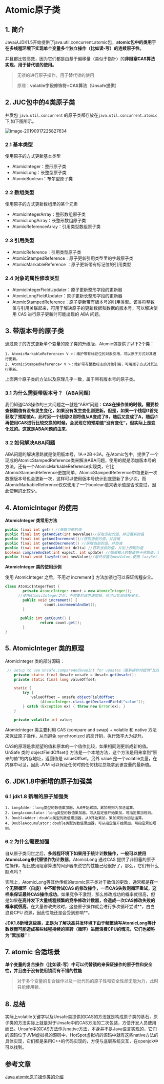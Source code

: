 # Atomic原子类

## 1. 简介

Java从JDK1.5开始提供了java.util.concurrent.atomic包，**atomic包中的类用于在多线程环境下实现单个变量多个独立操作（比如读-写）的连续原子性。**

并且都比较高效，因为它们都是由基于偏移量（类似于指针）的**非阻塞CAS算法实现，用于替代锁的使用。**

>无锁的进行原子操作，用于替代锁的使用
>
>原理：**volatile字段修饰符+CAS算法（Unsafe提供）**

## 2. JUC包中的4类原子类

并发包 `java.util.concurrent` 的原子类都存放在`java.util.concurrent.atomic`下,如下图所示。

![image-20190917225827634](https://abelsun-1256449468.cos.ap-beijing.myqcloud.com/image/image-20190917225827634.png)

### **2.1 基本类型**

使用原子的方式更新基本类型

- AtomicInteger：整形原子类
- AtomicLong：长整型原子类
- AtomicBoolean：布尔型原子类

### **2.2 数组类型**

使用原子的方式更新数组里的某个元素

- AtomicIntegerArray：整形数组原子类
- AtomicLongArray：长整形数组原子类
- AtomicReferenceArray：引用类型数组原子类

### 2.3 **引用类型**

- AtomicReference：引用类型原子类
- AtomicStampedReference：原子更新引用类型里的字段原子类
- AtomicMarkableReference ：原子更新带有标记位的引用类型

### **2.4 对象的属性修改类型**

- AtomicIntegerFieldUpdater：原子更新整形字段的更新器
- AtomicLongFieldUpdater：原子更新长整形字段的更新器
- AtomicStampedReference：原子更新带有版本号的引用类型。该类将整数值与引用关联起来，可用于解决原子的更新数据和数据的版本号，可以解决使用 CAS 进行原子更新时可能出现的 ABA 问题。

## 3. 带版本号的原子类

通过原子的方式更新单个变量的原子类的升级版，Atomic包提供了以下2个类：

```
1. AtomicMarkableReference< V >：维护带有标记位的对象引用，可以原子方式对其进行更新。
2. AtomicStampedReference< V >：维护带有整数标志的对象引用，可用原子方式对其进行更新。
```

上面两个原子类的方法以及原理几乎一致，属于带有版本号的原子类。

### 3.1 为什么需要带版本号？（ABA问题）

我们知道CAS操作的三大问题之一就是“ABA”问题：**CAS在操作值的时候，需要检查预期值有没有发生变化，如果没有发生变化则更新。但是，如果一个线程t1首先获取了预期值A，此时另一个线程t2则将值从A变成了B，随后又变成了A，随后t1再使用CAS进行比较交换的时候，会发现它的预期值“没有变化”，但实际上是变化过的。这就是ABA问题的由来**。

### 3.2 如何解决ABA问题

ABA问题的解决思路就是使用版本号，1A->2B->3A，在Atomic包中，提供了一个现成的AtomicStampedReference类来解决ABA问题，使用的就是添加版本号的方法。还有一个AtomicMarkableReference实现类，它比AtomicStampedReference更加简单，AtomicStampedReference中每更新一次数据版本号也会更新一次，这样可以使用版本号统计到底更新了多少次，而AtomicMarkableReference仅仅使用了一个boolean值来表示值是否改变过，因此使用的比较少。

## 4. AtomicInteger 的使用

**AtomicInteger 类常用方法**

```java
public final int get() //获取当前的值
public final int getAndSet(int newValue)//获取当前的值，并设置新的值
public final int getAndIncrement()//获取当前的值，并自增
public final int getAndDecrement() //获取当前的值，并自减
public final int getAndAdd(int delta) //获取当前的值，并加上预期的值
boolean compareAndSet(int expect, int update) //如果输入的数值等于预期值，则以原子方式将该值设置为输入值（update）
public final void lazySet(int newValue)//最终设置为newValue,使用 lazySet 设置之后可能导致其他线程在之后的一小段时间内还是可以读到旧的值。
```

**AtomicInteger 类的使用示例**

使用 AtomicInteger 之后，不用对 increment() 方法加锁也可以保证线程安全。

```java
class AtomicIntegerTest {
        private AtomicInteger count = new AtomicInteger();
      //使用AtomicInteger之后，不需要对该方法加锁，也可以实现线程安全。
        public void increment() {
                  count.incrementAndGet();
        }
     
       public int getCount() {
                return count.get();
        }
}
```

## 5. AtomicInteger 类的原理

AtomicInteger 类的部分源码：

```java
 // setup to use Unsafe.compareAndSwapInt for updates（更新操作时提供“比较并替换”的作用）
    private static final Unsafe unsafe = Unsafe.getUnsafe();
    private static final long valueOffset;

    static {
        try {
            valueOffset = unsafe.objectFieldOffset
                (AtomicInteger.class.getDeclaredField("value"));
        } catch (Exception ex) { throw new Error(ex); }
    }

    private volatile int value;
```

AtomicInteger 类主要利用 CAS (compare and swap) + volatile 和 native 方法来保证原子操作，从而避免 synchronized 的高开销，执行效率大为提升。

CAS的原理是拿期望的值和原本的一个值作比较，如果相同则更新成新的值。UnSafe 类的 objectFieldOffset() 方法是一个本地方法，这个方法是用来拿到“原来的值”的内存地址，返回值是 valueOffset。另外 value 是一个volatile变量，在内存中可见，因此 JVM 可以保证任何时刻任何线程总能拿到该变量的最新值。

## 6. JDK1.8中新增的原子加强类

### 6.1 jdk1.8 新增的原子加强类

```
1. LongAdder：long类型的数值累加器，从0开始累加，累加规则为加法运算。
2. LongAccumulator：long类型的数值累加器，可从指定值开始累加，可指定累加规则。
3. DoubleAdder：double类型的数值累加器，从0开始累加，累加规则为加法运算。
4. DoubleAccumulator：double类型的数值累加器，可从指定值开始累加，可指定累加规则。
```

### 6.2 为什么需要加强

自从原子类问世之后，**多线程环境下如果用于统计计数操作，一般可以使用AtomicLong来代替锁作为计数器**，AtomicLong 通过CAS 提供了非阻塞的原子性操作，相比使用阻塞算法的同步器来说它的性能己经很好了，那么，它们有什么缺点吗？

实际上，AtomicLong等其他传统的atomic原子类对于数值的更改，通常都是**在一个无限循环（自旋）中不断尝试CAS 的修改操作，一旦CAS失败则循环重试，这样来保证最终CAS操作成功**。如果竞争不激烈，那么修改成功的概率就很高，但是如果**在高并发下大量线程频繁的竞争修改计数器，会造成一次CAS修改失败的概率就很高**。在大量修改失败时，这些原子操作就会进行多次循环尝试**，白白浪费CPU 资源，因此性能还是会受到影响**。

**JDK1.8新增这些类，正是为了解决高并发环境下由于频繁读写AtomicLong等计数器而可能造成某些线程持续的空转（循环）进而浪费CPU的情况，它们也被称为“累加器”！**

## 7. atomic 合适场景

**单个变量的复合操作（比如读-写）中可以代替锁的来保证操作的原子性和安全性，并且由于没有使用锁而有不错的性能**

>对于多个变量的复合操作以及一批代码的原子性和安全性却无能为力，此时只能使用锁。

## 8. 总结

实际上volatile关键字以及Unsafe类提供的CAS的方法就是构成原子类的基石，原子类的方法实际上就是对于Unsafe中的CAS方法的二次包装，方便开发人员使用而已。Unsafe中的CAS方法作为native方法，本身并不是Java语言实现的，它们的源码位于JVM虚拟机的源码中，HotSpot虚拟机的源码中就有这些native方法的具体实现，它们都是采用C++的代码实现的，方便与底层系统交互，在openjdk中可以找到。

## 参考文章

[Java atomic原子操作类的介绍](https://blog.csdn.net/weixin_43767015/article/details/107895944)

